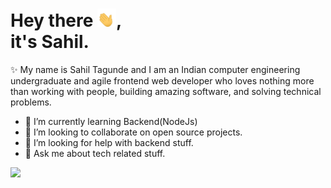 <div>
<h1>
  Hey there <img src="tenor.gif" width="30px">, </br> it's Sahil.
</h1>
<p>✨ My name is Sahil Tagunde and I am an Indian computer engineering undergraduate and agile frontend web developer who loves nothing more than working with people, building amazing software, and solving technical problems.</p>

- 🌱 I’m currently learning Backend(NodeJs) 
- 👯 I’m looking to collaborate on open source projects.
- 🤔 I’m looking for help with backend stuff.
- 💬 Ask me about tech related stuff.

 ![](https://komarev.com/ghpvc/?username=Tagsahil&color=brightgreen&style=flat)
</div>
